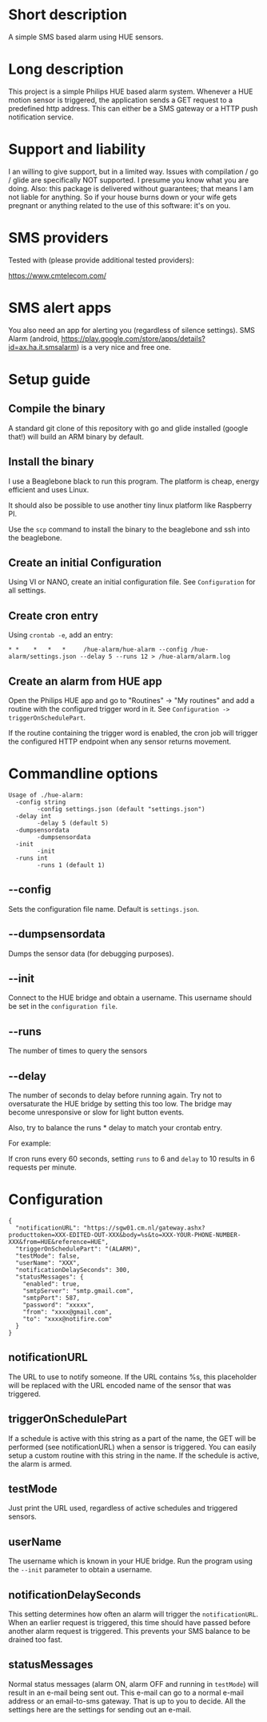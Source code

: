 # Short description
A simple SMS based alarm using HUE sensors.

# Long description
This project is a simple Philips HUE based alarm system. Whenever a HUE motion sensor is triggered, the application sends a GET request to a predefined 
http address. This can either be a SMS gateway or a HTTP push notification service.

# Support and liability

I an willing to give support, but in a limited way. Issues with compilation / go / glide are specifically NOT supported. I presume you know what you are doing.
Also: this package is delivered without guarantees; that means I am not liable for anything. So if your house burns down or your wife gets pregnant or 
anything related to the use of this software: it's on you.

# SMS providers

Tested with (please provide additional tested providers):

https://www.cmtelecom.com/

# SMS alert apps

You also need an app for alerting you (regardless of silence settings). SMS Alarm (android, https://play.google.com/store/apps/details?id=ax.ha.it.smsalarm) is a very nice and free one.

# Setup guide

## Compile the binary

A standard git clone of this repository with go and glide installed (google that!) will build an ARM binary by default.

## Install the binary

I use a Beaglebone black to run this program. The platform is cheap, energy efficient and uses Linux.

It should also be possible to use another tiny linux platform like Raspberry PI.

Use the `scp` command to install the binary to the beaglebone and ssh into the beaglebone.

## Create an initial Configuration

Using VI or NANO, create an initial configuration file. See `Configuration` for all settings.

## Create cron entry

Using `crontab -e`, add an entry:

```
* *    *   *   *     /hue-alarm/hue-alarm --config /hue-alarm/settings.json --delay 5 --runs 12 > /hue-alarm/alarm.log
```

## Create an alarm from HUE app

Open the Philips HUE app and go to "Routines" -> "My routines" and add a routine with the configured trigger word in it. See `Configuration -> triggerOnSchedulePart`.

If the routine containing the trigger word is enabled, the cron job will trigger the configured HTTP endpoint when any sensor returns movement.

# Commandline options

```
Usage of ./hue-alarm:
  -config string
    	-config settings.json (default "settings.json")
  -delay int
    	-delay 5 (default 5)
  -dumpsensordata
    	-dumpsensordata
  -init
    	-init
  -runs int
    	-runs 1 (default 1)
```

## --config

Sets the configuration file name. Default is `settings.json`.

## --dumpsensordata

Dumps the sensor data (for debugging purposes).

## --init

Connect to the HUE bridge and obtain a username. This username should be set in the `configuration file`.

## --runs

The number of times to query the sensors

## --delay

The number of seconds to delay before running again. Try not to oversaturate the HUE bridge by setting this too low. The bridge may become unresponsive or 
slow for light button events. 

Also, try to balance the runs * delay to match your crontab entry.

For example: 

If cron runs every 60 seconds, setting `runs` to 6 and `delay` to 10 results in 6 requests per minute.


# Configuration
```
{
  "notificationURL": "https://sgw01.cm.nl/gateway.ashx?producttoken=XXX-EDITED-OUT-XXX&body=%s&to=XXX-YOUR-PHONE-NUMBER-XXX&from=HUE&reference=HUE",
  "triggerOnSchedulePart": "(ALARM)",
  "testMode": false,
  "userName": "XXX",
  "notificationDelaySeconds": 300,
  "statusMessages": {
    "enabled": true,
    "smtpServer": "smtp.gmail.com",
    "smtpPort": 587,
    "password": "xxxxx",
    "from": "xxxx@gmail.com",
    "to": "xxxx@notifire.com"
  }
}
```

## notificationURL

The URL to use to notify someone. If the URL contains %s, this placeholder will be replaced with the URL encoded name of the sensor that was triggered.

## triggerOnSchedulePart

If a schedule is active with this string as a part of the name, the GET will be performed (see notificationURL) when a sensor is triggered. You can 
easily setup a custom routine with this string in the name. If the schedule is active, the alarm is armed.

## testMode

Just print the URL used, regardless of active schedules and triggered sensors. 

## userName

The username which is known in your HUE bridge. Run the program using the `--init` parameter to obtain a username.

## notificationDelaySeconds

This setting determines how often an alarm will trigger the `notificationURL`. When an earlier request is triggered, this time should have passed before another 
alarm request is triggered. This prevents your SMS balance to be drained too fast.

## statusMessages

Normal status messages (alarm ON, alarm OFF and running in `testMode`) will result in an e-mail being sent out. This e-mail can go to a normal e-mail 
address or an email-to-sms gateway. That is up to you to decide. All the settings here are the settings for sending out an e-mail.


